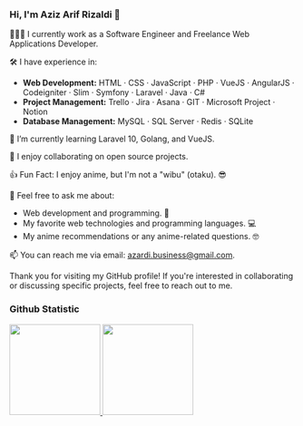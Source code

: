 ### Hi, I'm Aziz Arif Rizaldi 👋

👨🏻‍💻 I currently work as a Software Engineer and Freelance Web Applications Developer.

🛠️ I have experience in:

- **Web Development:** HTML · CSS · JavaScript · PHP · VueJS · AngularJS · Codeigniter · Slim · Symfony · Laravel · Java · C#
- **Project Management:** Trello · Jira · Asana · GIT · Microsoft Project · Notion
- **Database Management:** MySQL · SQL Server · Redis · SQLite

🌱 I’m currently learning Laravel 10, Golang, and VueJS.

👯 I enjoy collaborating on open source projects.

👍 Fun Fact: I enjoy anime, but I'm not a "wibu" (otaku). 😎

💬 Feel free to ask me about:
- Web development and programming. 🚀
- My favorite web technologies and programming languages. 💻
- My anime recommendations or any anime-related questions. 🤓

📫 You can reach me via email: [azardi.business@gmail.com](mailto:azardi.business@gmail.com).

Thank you for visiting my GitHub profile! If you're interested in collaborating or discussing specific projects, feel free to reach out to me.
  
### Github Statistic
<p align="left">
<a href="https://github.com/azizarizaldi">
  <img height="160px" src="https://github-readme-stats.vercel.app/api?username=azizarizaldi&show_icons=true&count_private=true&theme=algolia"/>
  <img height="160px" src="https://github-readme-stats.vercel.app/api/top-langs/?username=azizarizaldi&layout=compact&theme=algolia"/>
</a>
</p>
